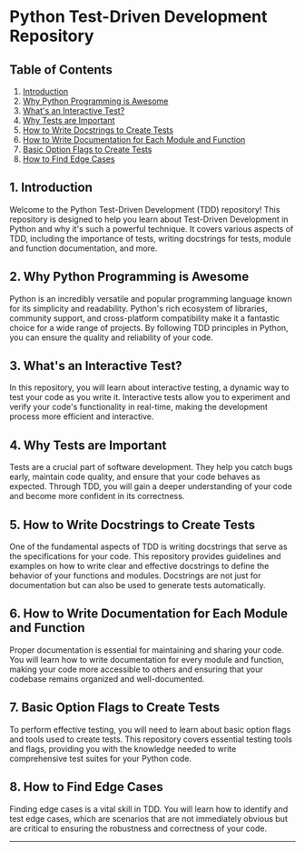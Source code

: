 # Python Test-Driven Development Repository

## Table of Contents
1. [Introduction](#introduction)
2. [Why Python Programming is Awesome](#python-programming-awesome)
3. [What's an Interactive Test?](#interactive-test)
4. [Why Tests are Important](#tests-importance)
5. [How to Write Docstrings to Create Tests](#write-docstrings)
6. [How to Write Documentation for Each Module and Function](#write-documentation)
7. [Basic Option Flags to Create Tests](#option-flags)
8. [How to Find Edge Cases](#edge-cases)

## 1. Introduction <a name="introduction"></a>

Welcome to the Python Test-Driven Development (TDD) repository! This repository is designed to help you learn about Test-Driven Development in Python and why it's such a powerful technique. It covers various aspects of TDD, including the importance of tests, writing docstrings for tests, module and function documentation, and more.

## 2. Why Python Programming is Awesome <a name="python-programming-awesome"></a>

Python is an incredibly versatile and popular programming language known for its simplicity and readability. Python's rich ecosystem of libraries, community support, and cross-platform compatibility make it a fantastic choice for a wide range of projects. By following TDD principles in Python, you can ensure the quality and reliability of your code.

## 3. What's an Interactive Test? <a name="interactive-test"></a>

In this repository, you will learn about interactive testing, a dynamic way to test your code as you write it. Interactive tests allow you to experiment and verify your code's functionality in real-time, making the development process more efficient and interactive.

## 4. Why Tests are Important <a name="tests-importance"></a>

Tests are a crucial part of software development. They help you catch bugs early, maintain code quality, and ensure that your code behaves as expected. Through TDD, you will gain a deeper understanding of your code and become more confident in its correctness.

## 5. How to Write Docstrings to Create Tests <a name="write-docstrings"></a>

One of the fundamental aspects of TDD is writing docstrings that serve as the specifications for your code. This repository provides guidelines and examples on how to write clear and effective docstrings to define the behavior of your functions and modules. Docstrings are not just for documentation but can also be used to generate tests automatically.

## 6. How to Write Documentation for Each Module and Function <a name="write-documentation"></a>

Proper documentation is essential for maintaining and sharing your code. You will learn how to write documentation for every module and function, making your code more accessible to others and ensuring that your codebase remains organized and well-documented.

## 7. Basic Option Flags to Create Tests <a name="option-flags"></a>

To perform effective testing, you will need to learn about basic option flags and tools used to create tests. This repository covers essential testing tools and flags, providing you with the knowledge needed to write comprehensive test suites for your Python code.

## 8. How to Find Edge Cases <a name="edge-cases"></a>

Finding edge cases is a vital skill in TDD. You will learn how to identify and test edge cases, which are scenarios that are not immediately obvious but are critical to ensuring the robustness and correctness of your code.

---
